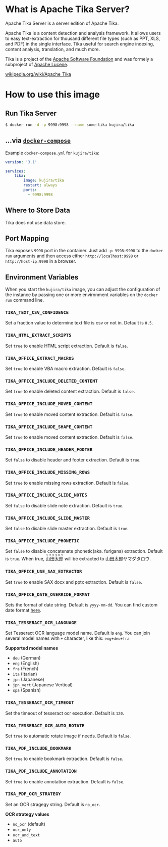 # What is Apache Tika Server?

Apache Tika Server is a server edition of Apache Tika.

Apache Tika is a content detection and analysis framework. It allows users to easy text-extraction for thousand different file types (such as PPT, XLS, and PDF) in the single interface. Tika useful for search engine indexing, content analysis, translation, and much more.

Tika is a project of the [Apache Software Foundation](https://www.apache.org/) and was formely a subproject of [Apache Lucene](https://lucene.apache.org/).

[wikipedia.org/wiki/Apache_Tika](https://.wikipedia.org/wiki/Apache_Tika)

# How to use this image

## Run Tika Server

```bash
$ docker run -d -p 9998:9998 --name some-tika kujira/tika
```

## ...via [`docker-compose`](https://github.com/docker/compose)

Example `docker-compose.yml` for `kujira/tika`:

```yml
version: '3.1'

services:
    tika:
        image: kujira/tika
        restart: always
        ports:
          - 9998:9998
```

## Where to Store Data

Tika does not use data store.

## Port Mapping

Tika exposes `9998` port in the container. Just add `-p 9998:9998` to the `docker run` arguments and then access either `http://localhost:9998` or `http://host-ip:9998` in a browser.

## Environment Variables

When you start the `kujira/tika` image, you can adjust the configuration of the instance by passing one or more environment variables on the `docker run` command line.

### `TIKA_TEXT_CSV_CONFIDENCE`

Set a fraction value to determine text file is csv or not in. Default is `0.5`.

### `TIKA_HTML_EXTRACT_SCRIPTS`

Set `true` to enable HTML script extraction. Default is `false`.

### `TIKA_OFFICE_EXTRACT_MACROS`

Set `true` to enable VBA macro extraction. Default is `false`.

### `TIKA_OFFICE_INCLUDE_DELETED_CONTENT`

Set `true` to enable deleted content extraction. Default is `false`.

### `TIKA_OFFICE_INCLUDE_MOVED_CONTENT`

Set `true` to enable moved content extraction. Default is `false`.

### `TIKA_OFFICE_INCLUDE_SHAPE_CONTENT`

Set `true` to enable moved content extraction. Default is `false`.

### `TIKA_OFFICE_INCLUDE_HEADER_FOOTER`

Set `false` to disable header and footer extraction. Default is `true`.

### `TIKA_OFFICE_INCLUDE_MISSING_ROWS`

Set `true`  to enable missing rows extraction. Default is `false`.

### `TIKA_OFFICE_INCLUDE_SLIDE_NOTES`

Set `false` to disable slide note extraction. Default is `true`.

### `TIKA_OFFICE_INCLUDE_SLIDE_MASTER`

Set `false` to disable slide master extraction. Default is `true`.

### `TIKA_OFFICE_INCLUDE_PHONETIC`

Set `false` to disable concatenate phonetic(aka. furigana) extraction. Default is `true`.
When true, <ruby><rb>山田太郎</rb><rt>ヤマダタロウ</rt></ruby> will be extracted to 山田太郎ヤマダタロウ.

### `TIKA_OFFICE_USE_SAX_EXTRACTOR`

Set `true` to enable SAX docx and pptx extraction. Default is `false`.

### `TIKA_OFFICE_DATE_OVERRIDE_FORMAT`

Sets the format of date string. Default is `yyyy-mm-dd`.
You can find custom date format [here](https://support.microsoft.com/en-us/office/format-a-date-the-way-you-want-8e10019e-d5d8-47a1-ba95-db95123d273e).

### `TIKA_TESSERACT_OCR_LANGUAGE`

Set Tesseract OCR language model name. Default is `eng`. You can join several model names with `+` character, like this: `eng+deu+fra`

**Supported model names**
+ `deu` (German)
+ `eng` (English)
+ `fra` (French)
+ `ita` (Itarian)
+ `jpn` (Japanese)
+ `jpn_vert` (Japanese Vertical)
+ `spa` (Spanish)

### `TIKA_TESSERACT_OCR_TIMEOUT`

Set the timeout of tesseract ocr execution. Default is `120`.

### `TIKA_TESSERACT_OCR_AUTO_ROTATE`

Set `true` to automatic rotate image if needs. Default is `false`.

### `TIKA_PDF_INCLUDE_BOOKMARK`

Set `true` to enable bookmark extraction. Default is `false`.

### `TIKA_PDF_INCLUDE_ANNOTATION`

Set `true` to enable annotation extraction. Default is `false`.

### `TIKA_PDF_OCR_STRATEGY`

Set an OCR stragegy string. Default is `no_ocr`.

**OCR strategy values**
+ `no_ocr` (default)
+ `ocr_only`
+ `ocr_and_text`
+ `auto`

